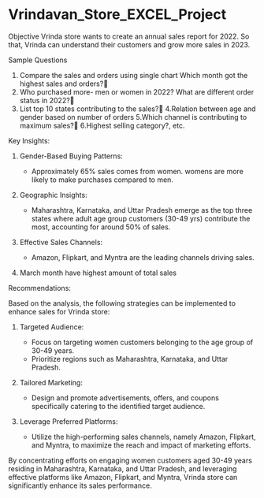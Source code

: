 # Vrindavan_Store_EXCEL_Project

Objective
Vrinda store wants to create an annual sales report for 2022. So that, Vrinda can understand their customers and grow more sales in 2023.

Sample Questions
1. Compare the sales and orders using single chart Which month got the highest sales and orders?
2. Who purchased more- men or women in 2022? What are different order status in 2022?
3. List top 10 states contributing to the sales?
4.Relation between age and gender based on number of orders
5.Which channel is contributing to maximum sales?
6.Highest selling category?, etc.


Key Insights:

1. Gender-Based Buying Patterns:
   - Approximately 65% sales comes  from  women. womens are more likely to make purchases compared to men.

2. Geographic Insights:
   - Maharashtra, Karnataka, and Uttar Pradesh emerge as the top three states where adult age group customers (30-49 yrs) contribute the most, accounting for around 50% of sales.

3. Effective Sales Channels:
   - Amazon, Flipkart, and Myntra are the leading channels driving sales.

4. March month have highest amount of total sales 


Recommendations:

Based on the analysis, the following strategies can be implemented to enhance sales for Vrinda store:

1. Targeted Audience:
   - Focus on targeting women customers belonging to the age group of 30-49 years.
   - Prioritize regions such as Maharashtra, Karnataka, and Uttar Pradesh.

2. Tailored Marketing:
   - Design and promote advertisements, offers, and coupons specifically catering to the identified target audience.

3. Leverage Preferred Platforms:
   - Utilize the high-performing sales channels, namely Amazon, Flipkart, and Myntra, to maximize the reach and impact of marketing efforts.

By concentrating efforts on engaging women customers aged 30-49 years residing in Maharashtra, Karnataka, and Uttar Pradesh, and leveraging effective platforms like Amazon, Flipkart, and Myntra, Vrinda store can significantly enhance its sales performance.

